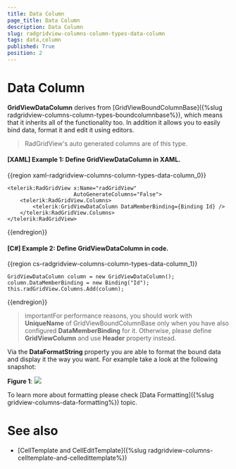 ```yaml
---
title: Data Column
page_title: Data Column
description: Data Column
slug: radgridview-columns-column-types-data-column
tags: data,column
published: True
position: 2
---
```


# Data Column

__GridViewDataColumn__ derives from [GridViewBoundColumnBase]({%slug radgridview-columns-column-types-boundcolumnbase%}), which means that it inherits all of the functionality too. In addition it allows you to easily bind data, format it and edit it using editors. 

>RadGridView's auto generated columns are of this type.

#### __[XAML] Example 1: Define GridViewDataColumn in XAML.__

{{region xaml-radgridview-columns-column-types-data-column_0}}

	<telerik:RadGridView x:Name="radGridView"
	                     AutoGenerateColumns="False">
	    <telerik:RadGridView.Columns>
	        <telerik:GridViewDataColumn DataMemberBinding={Binding Id} />
	    </telerik:RadGridView.Columns>
	</telerik:RadGridView>
{{endregion}}

#### __[C#] Example 2: Define GridViewDataColumn in code.__

{{region cs-radgridview-columns-column-types-data-column_1}}

	GridViewDataColumn column = new GridViewDataColumn();
    column.DataMemberBinding = new Binding("Id");
    this.radGridView.Columns.Add(column);
{{endregion}}

>importantFor performance reasons, you should work with __UniqueName__ of GridViewBoundColumnBase only when you have also configured __DataMemberBinding__ for it. Otherwise, please define __GridViewColumn__ and use __Header__ property instead. 

Via the __DataFormatString__ property you are able to format the bound data and display it the way you want. For example take a look at the following snapshot:

__Figure 1__: ![](images/RadGridView_ColumnTypes_0.png)

To learn more about formatting please check [Data Formatting]({%slug gridview-columns-data-formatting%}) topic. 

# See also

* [CellTemplate and CellEditTemplate]({%slug radgridview-columns-celltemplate-and-celledittemplate%})